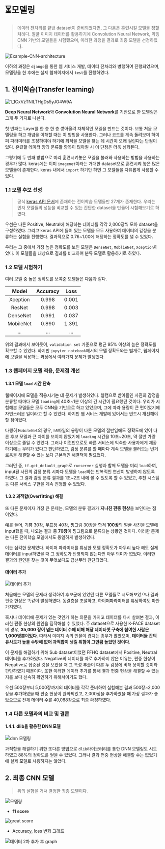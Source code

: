 # :hourglass_flowing_sand:모델링

> 데이터 전처리를 끝낸 dataset이 준비되었다면, 그 다음은 훈련시킬 모델을 정할 차례다. 얼굴 이미지 데이터를 활용하기에 Convolution Neural Network, 약칭 CNN 기반의 모델들을 시험했으며, 이러한 과정을 결과로 최종 모델을 선정하였다. 

![Example-CNN-architecture](https://user-images.githubusercontent.com/58945760/88549724-a1994800-d05b-11ea-9d49-73f884a88302.png)



 이하의 과정은 `django`을 통한 웹 서비스 개발, 데이터 전처리와 병행하여 진행되었으며, 모델링을 한 후에는 실제 웹페이지에서 `test`를 진행하였다.  



## 1. 전이학습(Transfer learning)

![1_1CxVzTNILTHgDs5yJO4W9A](https://user-images.githubusercontent.com/58945760/88550116-1ec4bd00-d05c-11ea-964f-6e868ef8f008.png)



**Deep Neural Network**와 **Convolution Neural Network**를 기반으로 한 모델링은 크게 두 가지로 나뉜다. 

 첫 번째는 Layer를 한 층 한 층 쌓아올려 자체적인 모델을 만드는 것이다. 보통 처음 모델링을 하고 개념을 이해할 때는 이 방법을 사용한다. 그러나 코드를 계속 돌려보며 하이퍼 파라미터를 조정하여야 하기에 최적을 모델을 찾는 데 시간이 오래 걸린다는 단점이 있다. 훈련할 데이터 양과 분류할 항목이 많아질 시 이 단점은 더욱 심화된다.  

 그렇기에 두 번째 방법으로 미리 훈련시켜놓은 모델을 불러와 사용하는 방법을 사용하는 경우가 많다. keras에는 이미 `imagenet`이라는 거대한 dataset으로 훈련시켜 놓은 많은 모델들이 존재한다. keras 내에서 `import` 하기만 하면 그 모델들을 자유롭게 사용할 수 있다.  

  

### 1.1 모델 후보 선정

> 공식 [keras API 문서](https://keras.io/api/applications/)에 존재하는 전이학습 모델들만 27개가 존재한다. 우리는 먼저 모델들의 성능을 비교할 수 있는 간단한 dataset을 만들어 시험해보기로 하였다. 

우선은 다른 Positive, Neutral에 해당하는 데이터를 각각 2,000장씩 모아 dataset을 구성하였다. 그리고 keras API에 들어 있는 모델을 모두 사용하여 데이터의 감정을 분류하는 실험을 진행했다. 결과적으로 0.76~1.00에 해당하는 정확도를 낼 수 있었다. 

우리는 그 중에서 가장 높은 정확도를 보인 모델은 `DenseNet`, `MoblieNet`, `Xception`이었다. 이 모델들을 대상으로 결과를 비교하여 분류 모델로 활용하기로 하였다. 



### 1.2  모델 시험하기

여러 모델 중 높은 정확도를 보여준 모델들은 다음과 같다.

|   Model   | Accuracy | Loss  |
| :-------: | :------: | :---: |
| Xception  |  0.998   | 0.001 |
|  ResNet   |  0.998   | 0.003 |
| DenseNet  |  0.991   | 0.037 |
| MobileNet |  0.890   | 1.391 |
|    ...    |   ...    |  ...  |

위의 결과에서 보이듯이, `validation set` 기준으로 평균 95% 이상의 높은 정확도를 확보할 수 있었다. 하지만 `jupyter notebook`에서의 모델 정확도와는 별개로, 웹페이지에 모델을 적용하는 과정에서 여러가지 문제가 발생했다. 



### 1.3 웹페이지 모델 적용, 문제점 개선

#### 1.3.1 모델 `load` 시간 단축

 웹페이지에 모델을 적용시키는 데 문제가 발생하였다. 웹캠으로 받아들인 사진의 감정을 분류할 때마다 모델 `loading`에 40초~1분 이상의 긴 시간이 필요했던 것이다. 우리가 시험해본 모델들은 모두 CNN을 기반으로 하고 있었으며, 그에 따라 용량이 큰 편이었기에 자연스러운 일이라고 할 수 있었다. 하지만 웹 서비스 개발에 있어서는 반드시 개선해야 할 점이었다. 

다행히 `MobileNet`의 경우, `h5`파일의 용량이 다른 모델의 절반임에도 정확도에 있어 다른 후보 모델과 큰 차이를 보이지 않았기에 `loading` 시간을 10초~20초, 약 절반 가량 이상으로 줄일 수 있었다. 그러나 이것만으로도 빠른 서비스에 익숙한 사용자에게 제공하기에는 무리가 있다고 판단하였고, 감정 분류를 할 때마다 계속 모델을 불러오는 번거로움을 해결할 수 있는 보다 근본적인 해결책이 필요했다. 

그러던 중, `tf.get_default_graph`로 `runserver` 실행과 함께 모델을 미리 `load`하여, input된 사진의 감정 분류 시마다 모델을 `load`하는 반복적인 연산이 발생하지 않도록 하였다. 그 결과 감정 분류 결과를 1초~2초 내에 볼 수 있도록 할 수 있었고, 추천 시스템 등 다른 서비스 구현을 계속 진행할 수 있었다. 



#### 1.3.2 과적합(Overfitting) 해결

 또 다른 문제이자 가장 큰 문제는, 모델의 분류 결과가 **지나친 편중 현상**을 보인다는 점이었다. 

예를 들어, 기쁨 30장, 무표정 40장, 찡그림 30장을 합쳐 **100장**의 얼굴 사진을 모델에 input했을 때, 나오는 결과 중 **70장**이 찡그림으로 분류되는 상황인 것이다. 이러한 문제는 다른 전이학습 모델에서도 동일하게 발생하였다. 

이는 심각한 문제였다. 하이퍼 파라미터를 튜닝한 모델 정확도가 아무리 높다 해도 실제 데이터를 input하였을 때 그 정확도가 반영되지 않는다면 아무 의미가 없었다. 이러한 결과의 원인을 찾는 것이 무엇보다도 급선무라 판단되었다. 



#### 데이터 추가

![데이터 추가](https://user-images.githubusercontent.com/58945760/89427140-e026b500-d775-11ea-9a15-8f4246caa091.PNG)

처음에는 모델의 문제라 생각하여 후보군에 있었던 다른 모델들로 시도해보았으나 결과 편중 현상은 똑같이 발생하였다.  동결층을 조절하고, 하이퍼파라미터를 튜닝하여도 마찬가지였다. 

혹시나 데이터에 문제가 있는 것인가 하는 의문을 가지고 데이터를 다시 살펴본 결과, 이러한 편중 현상의 원인을 짐작해볼 수 있었다. 주 dataset으로 사용한 K-FACE dataset의 경우, **35,000 장이 넘는 데이터 수에 비해 해당 데이터셋 구축에 참여한 사람은 1,000명뿐이었다**. 따라서 이미지 속의 인물이 겹치는 경우가 많았으며, **데이터들 간의 유사도가 높을 수밖에 없어 과적합이 생길 위험이 그만큼 높았던 것이다**.  

이 문제를 해결하기 위해 Sub dataset이었던 FFHQ dataset에서 Positive, Neutral 데이터를 추가하였다. Negative의 데이터를 따로 추가하지 않은 이유는, 편중 현상이 Negative로 집중된 것을 보았을 때 그 특성 추출이 다른 두 감정에 비해 용이할 것이라 판단하였기 때문이다. 또한 이러한 데이터 추가를 통해 결과 편중 현상을 해결할 수 있는지를 보다 신속히 확인하기 위해서이기도 했다. 

우선 500장부터 5,000장까지의 데이터를 각각 준비하여 실험해본 결과 500장~2,000장을 추가하였을 때 편중 현상이 완화되었고, 2,000장을 추가하였을 때 가장 결과가 좋았으므로 전체 데이터 수를 40,088장으로 최종 확정하였다.

  

### 1.4 다른 모델과의 비교 및 결론

#### 1.4.1. dlib을 활용한 DNN 모델

![dnn 모델링](https://user-images.githubusercontent.com/58945760/92468980-06c18b00-f20f-11ea-8514-0bfd6940cf41.PNG)

과적합을 해결하기 위한 또다른 방법으로 `dlib`라이브러리를 통한 DNN 모델링도 시도하였고 88%의 정확도를 얻을 수 있었다.  그러나 결과 편중 현상을 해결할 수는 없었기에 실제 모델로 사용하지는 않았다. 

 

## 2. 최종 CNN 모델

> 위의 실험을 거쳐 결정한 최종 모델이다.

![모델링](https://user-images.githubusercontent.com/58945760/90897416-0d26c900-e400-11ea-9e12-f8195f3eacaa.PNG)



- **f1 score** 

![great score](https://user-images.githubusercontent.com/58945760/89898306-6ed67e80-dc1b-11ea-92d0-d5e5d3cf2aae.PNG)

- Accuracy, loss 변화 그래프

![데이터 2차 추가 후 graph](https://user-images.githubusercontent.com/58945760/89898248-56666400-dc1b-11ea-86e2-641e30628d75.PNG)

